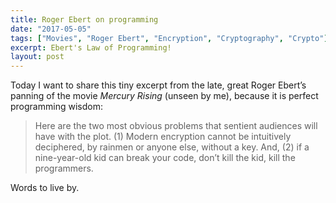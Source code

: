 ```yaml
---
title: Roger Ebert on programming
date: "2017-05-05"
tags: ["Movies", "Roger Ebert", "Encryption", "Cryptography", "Crypto"]
excerpt: Ebert's Law of Programming!
layout: post
---
```

Today I want to share this tiny excerpt from the late, great Roger Ebert’s panning of the movie *Mercury Rising* (unseen by me), because it is perfect programming wisdom:

> Here are the two most obvious problems that sentient audiences will have with the plot. (1) Modern encryption cannot be intuitively deciphered, by rainmen or anyone else, without a key. And, (2) if a nine-year-old kid can break your code, don’t kill the kid, kill the programmers.

Words to live by.
